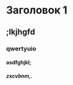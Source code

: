 <!DOCTYPE html>
<head></head>
</head> 
    <body></body>
        <h1>Заголовок 1</h1>
        <h2>;lkjhgfd</h2>
        <h3>qwertyuio</h3>
            <h4>asdfghjkl;</h4>
                <h5>zxcvbnm,.</h5>
<div></div>
<body></body>
</html>
